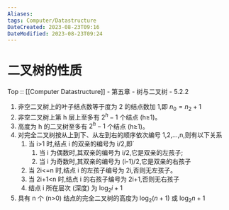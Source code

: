 ```yaml
---
Aliases: 
tags: Computer/Datastructure 
DateCreated: 2023-08-23T09:16
DateModified: 2023-08-23T09:24
---
```

# 二叉树的性质

Top :: [[Computer Datastructure]] - 第五章 - 树与二叉树 - 5.2.2

1. 非空二叉树上的叶子结点数等于度为 2 的结点数加 1,即 $n_{0} = n_{2}+1$
2. 非空二叉树上第 h 层上至多有 $2^{h}-1$ 个结点 (h≥1)。
3. 高度为 h 的二叉树至多有 $2^{h}-1$ 个结点 (h≥1)。
4. 对完全二叉树按从上到下、从左到右的顺序依次编号 1,2,…,n,则有以下关系
	1. 当 i>1 时,结点 i 的双亲的编号为 i/2,即`
		1. 当 i 为偶数时,其双亲的编号为 i/2,它是双亲的左孩子;
		2. 当 i 为奇数时,其双亲的编号为 (i-1)/2,它是双亲的右孩子
	2. 当 2i<=n 时,结点 i 的左孩子编号为 2i,否则无左孩子。
	3. 当 2i+1<n 时,结点 i 的右孩子编号为 2i+1,否则无右孩子
	4. 结点 i 所在层次 (深度) 为 $\log_{2}i+1$
5. 具有 n 个 (n>0) 结点的完全二叉树的高度为 $\log_{2}(n+1)$ 或 $\log_{2}n+1$
